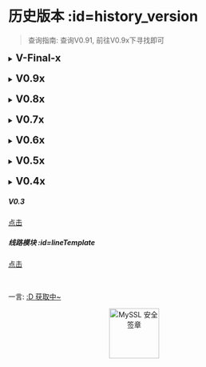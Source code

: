 # 历史版本 :id=history_version

> 查询指南: 查询V0.91, 前往V0.9x下寻找即可

<details>
<summary><b style="font-size: 20px">V-Final-x</b></summary>

##### V-Final <!-- {docsify-ignore} -->

[点击](https://cdn.jsdelivr.net/gh/qiaoshouzi/HeiGeYuan-General-Warehouse@CFPages_WEB/VNPicture/_img/versionHistory/V-Final-x/V-Final.jpg)

##### V-Final-II <!-- {docsify-ignore} -->

[点击](https://cdn.jsdelivr.net/gh/qiaoshouzi/HeiGeYuan-General-Warehouse@CFPages_WEB/VNPicture/_img/versionHistory/V-Final-x/V-Final-II.jpg)

##### V-Final-III <!-- {docsify-ignore} -->

[点击](https://cdn.jsdelivr.net/gh/qiaoshouzi/HeiGeYuan-General-Warehouse@CFPages_WEB/VNPicture/_img/versionHistory/V-Final-x/V-Final-III.jpg)

##### V-Final-IV <!-- {docsify-ignore} -->

[点击](https://cdn.jsdelivr.net/gh/qiaoshouzi/HeiGeYuan-General-Warehouse@CFPages_WEB/VNPicture/_img/versionHistory/V-Final-x/V-Final-IV.jpg)

##### V-Final-V <!-- {docsify-ignore} -->

[点击](https://cdn.jsdelivr.net/gh/qiaoshouzi/HeiGeYuan-General-Warehouse@CFPages_WEB/VNPicture/_img/versionHistory/V-Final-x/V-Final-V.jpg)

##### V-Final-VI <!-- {docsify-ignore} -->

[点击](https://cdn.jsdelivr.net/gh/qiaoshouzi/HeiGeYuan-General-Warehouse@CFPages_WEB/VNPicture/_img/versionHistory/V-Final-x/V-Final-VI.jpg)

##### V-Final-VII <!-- {docsify-ignore} -->

[点击](https://cdn.jsdelivr.net/gh/qiaoshouzi/HeiGeYuan-General-Warehouse@CFPages_WEB/VNPicture/_img/versionHistory/V-Final-x/V-Final-VII.jpg)

##### V-Final-VIII <!-- {docsify-ignore} -->

[点击](https://cdn.jsdelivr.net/gh/qiaoshouzi/HeiGeYuan-General-Warehouse@CFPages_WEB/VNPicture/_img/versionHistory/V-Final-x/V-Final-VIII.jpg)

##### V-Final-IIIX <!-- {docsify-ignore} -->

[点击](https://cdn.jsdelivr.net/gh/qiaoshouzi/HeiGeYuan-General-Warehouse@CFPages_WEB/VNPicture/_img/versionHistory/V-Final-x/V-Final-IIIX.jpg)

##### V-Final-IIX <!-- {docsify-ignore} -->

[点击](https://cdn.jsdelivr.net/gh/qiaoshouzi/HeiGeYuan-General-Warehouse@CFPages_WEB/VNPicture/_img/versionHistory/V-Final-x/V-Final-IIX.jpg)

##### V-Final-IX <!-- {docsify-ignore} -->

[点击](https://cdn.jsdelivr.net/gh/qiaoshouzi/HeiGeYuan-General-Warehouse@CFPages_WEB/VNPicture/_img/versionHistory/V-Final-x/V-Final-IX.jpg)

</details>
<br>
<details>
<summary><b style="font-size: 20px">V0.9x</b></summary>

##### V0.9 <!-- {docsify-ignore} -->

[点击](https://cdn.jsdelivr.net/gh/qiaoshouzi/HeiGeYuan-General-Warehouse@CFPages_WEB/VNPicture/_img/versionHistory/V0.9x/V0.9.jpg)

##### V0.91 <!-- {docsify-ignore} -->

[点击](https://cdn.jsdelivr.net/gh/qiaoshouzi/HeiGeYuan-General-Warehouse@CFPages_WEB/VNPicture/_img/versionHistory/V0.9x/V0.91.jpg)

##### V0.92 <!-- {docsify-ignore} -->

[点击](https://cdn.jsdelivr.net/gh/qiaoshouzi/HeiGeYuan-General-Warehouse@CFPages_WEB/VNPicture/_img/versionHistory/V0.9x/V0.92.jpg)

##### V0.93 <!-- {docsify-ignore} -->

[点击](https://cdn.jsdelivr.net/gh/qiaoshouzi/HeiGeYuan-General-Warehouse@CFPages_WEB/VNPicture/_img/versionHistory/V0.9x/V0.93.jpg)

##### V0.95 <!-- {docsify-ignore} -->

[点击](https://cdn.jsdelivr.net/gh/qiaoshouzi/HeiGeYuan-General-Warehouse@CFPages_WEB/VNPicture/_img/versionHistory/V0.9x/V0.95.jpg)

##### V0.96 <!-- {docsify-ignore} -->

[点击](https://cdn.jsdelivr.net/gh/qiaoshouzi/HeiGeYuan-General-Warehouse@CFPages_WEB/VNPicture/_img/versionHistory/V0.9x/V0.96.jpg)

##### V0.97 <!-- {docsify-ignore} -->

[点击](https://cdn.jsdelivr.net/gh/qiaoshouzi/HeiGeYuan-General-Warehouse@CFPages_WEB/VNPicture/_img/versionHistory/V0.9x/V0.97.jpg)

##### V0.98 <!-- {docsify-ignore} -->

[点击](https://cdn.jsdelivr.net/gh/qiaoshouzi/HeiGeYuan-General-Warehouse@CFPages_WEB/VNPicture/_img/versionHistory/V0.9x/V0.98.jpg)

##### V0.99 <!-- {docsify-ignore} -->

[点击](https://cdn.jsdelivr.net/gh/qiaoshouzi/HeiGeYuan-General-Warehouse@CFPages_WEB/VNPicture/_img/versionHistory/V0.9x/V0.99.jpg)

</details>
<br>
<details>
<summary><b style="font-size: 20px">V0.8x</b></summary>

##### V0.8 <!-- {docsify-ignore} -->

[点击](https://cdn.jsdelivr.net/gh/qiaoshouzi/HeiGeYuan-General-Warehouse@CFPages_WEB/VNPicture/_img/versionHistory/V0.8x/V0.8.jpg)

##### V0.81 <!-- {docsify-ignore} -->

[点击](https://cdn.jsdelivr.net/gh/qiaoshouzi/HeiGeYuan-General-Warehouse@CFPages_WEB/VNPicture/_img/versionHistory/V0.8x/V0.81.jpg)

##### V0.83 <!-- {docsify-ignore} -->

[点击](https://cdn.jsdelivr.net/gh/qiaoshouzi/HeiGeYuan-General-Warehouse@CFPages_WEB/VNPicture/_img/versionHistory/V0.8x/V0.83.jpg)

</details>
<br>
<details>
<summary><b style="font-size: 20px">V0.7x</b></summary>

##### V0.7 <!-- {docsify-ignore} -->

[点击](https://cdn.jsdelivr.net/gh/qiaoshouzi/HeiGeYuan-General-Warehouse@CFPages_WEB/VNPicture/_img/versionHistory/V0.7x/V0.7.jpg)

##### V0.71 <!-- {docsify-ignore} -->

[点击](https://cdn.jsdelivr.net/gh/qiaoshouzi/HeiGeYuan-General-Warehouse@CFPages_WEB/VNPicture/_img/versionHistory/V0.7x/V0.71.jpg)

##### V0.72 <!-- {docsify-ignore} -->

[点击](https://cdn.jsdelivr.net/gh/qiaoshouzi/HeiGeYuan-General-Warehouse@CFPages_WEB/VNPicture/_img/versionHistory/V0.7x/V0.72.jpg)

##### V0.73 <!-- {docsify-ignore} -->

[点击](https://cdn.jsdelivr.net/gh/qiaoshouzi/HeiGeYuan-General-Warehouse@CFPages_WEB/VNPicture/_img/versionHistory/V0.7x/V0.73.jpg)

##### V0.74 <!-- {docsify-ignore} -->

[点击](https://cdn.jsdelivr.net/gh/qiaoshouzi/HeiGeYuan-General-Warehouse@CFPages_WEB/VNPicture/_img/versionHistory/V0.7x/V0.74.jpg)

##### V0.75 <!-- {docsify-ignore} -->

[点击](https://cdn.jsdelivr.net/gh/qiaoshouzi/HeiGeYuan-General-Warehouse@CFPages_WEB/VNPicture/_img/versionHistory/V0.7x/V0.75.jpg)

##### V0.78 <!-- {docsify-ignore} -->

[点击](https://cdn.jsdelivr.net/gh/qiaoshouzi/HeiGeYuan-General-Warehouse@CFPages_WEB/VNPicture/_img/versionHistory/V0.7x/V0.78.jpg)

##### V0.79 <!-- {docsify-ignore} -->

[点击](https://cdn.jsdelivr.net/gh/qiaoshouzi/HeiGeYuan-General-Warehouse@CFPages_WEB/VNPicture/_img/versionHistory/V0.7x/V0.79.jpg)

</details>
<br>
<details>
<summary><b style="font-size: 20px">V0.6x</b></summary>

##### V0.6 <!-- {docsify-ignore} -->

[点击](https://cdn.jsdelivr.net/gh/qiaoshouzi/HeiGeYuan-General-Warehouse@CFPages_WEB/VNPicture/_img/versionHistory/V0.6x/V0.6.jpg)

##### V0.61 <!-- {docsify-ignore} -->

[点击](https://cdn.jsdelivr.net/gh/qiaoshouzi/HeiGeYuan-General-Warehouse@CFPages_WEB/VNPicture/_img/versionHistory/V0.6x/V0.61.jpg)

##### V0.62 <!-- {docsify-ignore} -->

[点击](https://cdn.jsdelivr.net/gh/qiaoshouzi/HeiGeYuan-General-Warehouse@CFPages_WEB/VNPicture/_img/versionHistory/V0.6x/V0.62.jpg)

##### V0.64 <!-- {docsify-ignore} -->

[点击](https://cdn.jsdelivr.net/gh/qiaoshouzi/HeiGeYuan-General-Warehouse@CFPages_WEB/VNPicture/_img/versionHistory/V0.6x/V0.64.jpg)

</details>
<br>
<details>
<summary><b style="font-size: 20px">V0.5x</b></summary>

##### V0.5 <!-- {docsify-ignore} -->

[点击](https://cdn.jsdelivr.net/gh/qiaoshouzi/HeiGeYuan-General-Warehouse@CFPages_WEB/VNPicture/_img/versionHistory/V0.5x/V0.5.jpg)

##### V0.5-O <!-- {docsify-ignore} -->

[点击](https://cdn.jsdelivr.net/gh/qiaoshouzi/HeiGeYuan-General-Warehouse@CFPages_WEB/VNPicture/_img/versionHistory/V0.5x/V0.5-O.jpg)

##### V0.51 <!-- {docsify-ignore} -->

[点击](https://cdn.jsdelivr.net/gh/qiaoshouzi/HeiGeYuan-General-Warehouse@CFPages_WEB/VNPicture/_img/versionHistory/V0.5x/V0.51.jpg)

##### V0.51.1 <!-- {docsify-ignore} -->

[点击](https://cdn.jsdelivr.net/gh/qiaoshouzi/HeiGeYuan-General-Warehouse@CFPages_WEB/VNPicture/_img/versionHistory/V0.5x/V0.51.1.jpg)

##### V0.52 <!-- {docsify-ignore} -->

[点击](https://cdn.jsdelivr.net/gh/qiaoshouzi/HeiGeYuan-General-Warehouse@CFPages_WEB/VNPicture/_img/versionHistory/V0.5x/V0.52.jpg)

##### V0.55 <!-- {docsify-ignore} -->

[点击](https://cdn.jsdelivr.net/gh/qiaoshouzi/HeiGeYuan-General-Warehouse@CFPages_WEB/VNPicture/_img/versionHistory/V0.5x/V0.55.jpg)

##### V0.56 <!-- {docsify-ignore} -->

[点击](https://cdn.jsdelivr.net/gh/qiaoshouzi/HeiGeYuan-General-Warehouse@CFPages_WEB/VNPicture/_img/versionHistory/V0.5x/V0.56.jpg)

##### V0.57 <!-- {docsify-ignore} -->

[点击](https://cdn.jsdelivr.net/gh/qiaoshouzi/HeiGeYuan-General-Warehouse@CFPages_WEB/VNPicture/_img/versionHistory/V0.5x/V0.57.jpg)

##### V0.58 <!-- {docsify-ignore} -->

[点击](https://cdn.jsdelivr.net/gh/qiaoshouzi/HeiGeYuan-General-Warehouse@CFPages_WEB/VNPicture/_img/versionHistory/V0.5x/V0.58.jpg)

</details>
<br>
<details>
<summary><b style="font-size: 20px">V0.4x</b></summary>

##### V0.41 <!-- {docsify-ignore} -->

[点击](https://cdn.jsdelivr.net/gh/qiaoshouzi/HeiGeYuan-General-Warehouse@CFPages_WEB/VNPicture/_img/versionHistory/V0.4x/V0.41.jpg)

##### V0.42 <!-- {docsify-ignore} -->

[点击](https://cdn.jsdelivr.net/gh/qiaoshouzi/HeiGeYuan-General-Warehouse@CFPages_WEB/VNPicture/_img/versionHistory/V0.4x/V0.42.jpg)

##### V0.43 <!-- {docsify-ignore} -->

[点击](https://cdn.jsdelivr.net/gh/qiaoshouzi/HeiGeYuan-General-Warehouse@CFPages_WEB/VNPicture/_img/versionHistory/V0.4x/V0.43.jpg)

##### V0.44 <!-- {docsify-ignore} -->

[点击](https://cdn.jsdelivr.net/gh/qiaoshouzi/HeiGeYuan-General-Warehouse@CFPages_WEB/VNPicture/_img/versionHistory/V0.4x/V0.44.jpg)

</details>

##### V0.3 <!-- {docsify-ignore} -->

[点击](https://cdn.jsdelivr.net/gh/qiaoshouzi/HeiGeYuan-General-Warehouse@CFPages_WEB/VNPicture/_img/versionHistory/V0.3.jpg)

##### 线路模块 :id=lineTemplate <!-- {docsify-ignore} -->

[点击](https://cdn.jsdelivr.net/gh/qiaoshouzi/HeiGeYuan-General-Warehouse@CFPages_WEB/VNPicture/_img/versionHistory/lineTemplate.jpg)

<br>
<p id="hitokoto">一言: <a href="#/VNPicture/latest_version" id="hitokoto_text" target="blank">:D 获取中~</a></p>
<div title="MySSL 安全签章" id="myssl_seal" onclick="window.open('https://myssl.com/seal/detail?domain=www.heigeyuan.com','MySSL安全签章','height=800,width=470,top=0,right=0,toolbar=no,menubar=no,scrollbars=no,resizable=no,location=no,status=no')" style="text-align: center"><img src="https://sealres.myssl.com/seal/img/1x/seal.svg?domain=www.heigeyuan.com" alt="MySSL 安全签章" style="width: 100px; height: auto; cursor: pointer"></div>